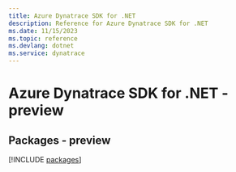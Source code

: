 ```yaml
---
title: Azure Dynatrace SDK for .NET
description: Reference for Azure Dynatrace SDK for .NET
ms.date: 11/15/2023
ms.topic: reference
ms.devlang: dotnet
ms.service: dynatrace
---
```

# Azure Dynatrace SDK for .NET - preview
## Packages - preview
[!INCLUDE [packages](dynatrace-index.md)]